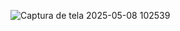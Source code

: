 ![Captura de tela 2025-05-08 102539](https://github.com/user-attachments/assets/cf15bc67-f073-4c9a-8ea6-581b2c2f854a)
